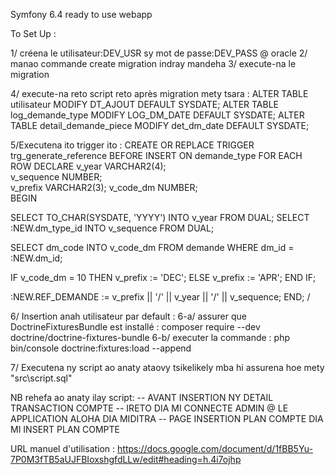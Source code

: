 Symfony 6.4 ready to use webapp

To Set Up :

1/ créena le utilisateur:DEV_USR sy mot de passe:DEV_PASS @ oracle
2/ manao commande create migration indray mandeha
3/ execute-na le migration

4/ execute-na reto script reto après migration mety tsara :
    ALTER TABLE utilisateur MODIFY DT_AJOUT DEFAULT SYSDATE;
    ALTER TABLE log_demande_type MODIFY LOG_DM_DATE DEFAULT SYSDATE;
    ALTER TABLE detail_demande_piece MODIFY det_dm_date DEFAULT SYSDATE;

5/Executena ito trigger ito :
CREATE OR REPLACE TRIGGER trg_generate_reference
BEFORE INSERT ON demande_type
FOR EACH ROW
DECLARE
  v_year VARCHAR2(4);   
  v_sequence NUMBER;    
  v_prefix VARCHAR2(3); 
  v_code_dm NUMBER;   
BEGIN
 
  SELECT TO_CHAR(SYSDATE, 'YYYY') INTO v_year FROM DUAL;
  SELECT :NEW.dm_type_id INTO v_sequence FROM DUAL;

  SELECT dm_code INTO v_code_dm 
  FROM demande
  WHERE dm_id = :NEW.dm_id;

  IF v_code_dm = 10 THEN
    v_prefix := 'DEC';
  ELSE
    v_prefix := 'APR';
  END IF;

  :NEW.REF_DEMANDE := v_prefix || '/' || v_year || '/' || v_sequence;
END;
/

6/ Insertion anah utilisateur par default :
  6-a/ assurer que DoctrineFixturesBundle est installé : composer require --dev doctrine/doctrine-fixtures-bundle
  6-b/ executer la commande : php bin/console doctrine:fixtures:load --append

7/ Executena ny script ao anaty ataovy tsikelikely mba hi assurena hoe mety
  "src\script.sql"

  NB rehefa ao anaty ilay script: 
  -- AVANT INSERTION NY DETAIL TRANSACTION COMPTE 
  -- IRETO DIA MI CONNECTE ADMIN @ LE APPLICATION ALOHA DIA MIDITRA
  -- PAGE INSERTION PLAN COMPTE DIA MI INSERT PLAN COMPTE 

URL manuel d'utilisation : https://docs.google.com/document/d/1fBB5Yu-7P0M3fTB5aUJFBIoxshgfdLLw/edit#heading=h.4i7ojhp
  


